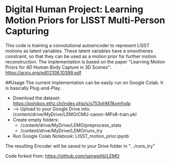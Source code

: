 # Digital Human Project: Learning Motion Priors for LISST Multi-Person Capturing
This code is training a convolutional autoencoder to represent LISST motions as latent variables. These latent variables have a smoothenes constraint, so that they can be used as a motion prior for further motion reconstruction. The implementation is based on the paper "Learning Motion Priors for 4D Human Body Capture in 3D Scenes": https://arxiv.org/pdf/2108.10399.pdf

##Usage
The current implementation can be easily run on Google Colab. It is basically Plug-and-Play.

* Download the dataset: https://polybox.ethz.ch/index.php/s/s753qhM7Axmfvdp
* --> Upload to your Google Drive into: /content/drive/MyDrive/LEMO/CMU-canon-MPx8-train.pkl
* Create empty folders:
    * /content/drive/MyDrive/LEMO/preprocess_stats
    * /content/drive/MyDrive/LEMO/runs_try
* Run Google Colab Notebook: LISST_motion_prior.ipynb

The resulting Encoder will be saved to your Drive folder in ".../runs_try"



Code forked from: https://github.com/sanweiliti/LEMO